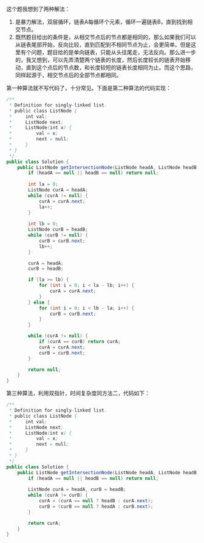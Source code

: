 这个题我想到了两种解法：

1. 是暴力解法，双层循环，链表A每循环个元素，循环一遍链表B，直到找到相交节点。
2. 既然题目给出的条件是，从相交节点后的节点都是相同的，那么如果我们可以从链表尾部开始，反向比较，直到匹配到不相同节点为止，会更简单。但是这里有个问题，题目给的是单向链表，只能从头往尾走，无法反向。那么进一步的，我又想到，可以先弄清楚两个链表的长度，然后长度较长的链表开始移动，直到这个点后的节点数，和长度较短的链表长度相同为止。而这个思路，同样起源于，相交节点后的全部节点都相同。

第一种算法就不写代码了，十分常见。下面是第二种算法的代码实现：

 ```java
 /**
  * Definition for singly-linked list.
  * public class ListNode {
  *     int val;
  *     ListNode next;
  *     ListNode(int x) {
  *         val = x;
  *         next = null;
  *     }
  * }
  */
 public class Solution {
     public ListNode getIntersectionNode(ListNode headA, ListNode headB) {
         if (headA == null || headB == null) return null;
         
         int la = 0;
         ListNode curA = headA;
         while (curA != null) {
             curA = curA.next;
             la++;
         }
         
         int lb = 0;
         ListNode curB = headB;
         while (curB != null) {
             curB = curB.next;
             lb++;
         }
 
         curA = headA;
         curB = headB;
 
         if (la >= lb) {
             for (int i = 0; i < la - lb; i++) {
                 curA = curA.next;
             }
         } else {
             for (int i = 0; i < lb - la; i++) {
                 curB = curB.next;
             }
         }
 
         while (curA != null) {
             if (curA == curB) return curA;
             curA = curA.next;
             curB = curB.next;
         }
 
         return null;
     }
 }
 ```



第三种算法，利用双指针，时间复杂度同方法二，代码如下：

 ```java
 /**
  * Definition for singly-linked list.
  * public class ListNode {
  *     int val;
  *     ListNode next;
  *     ListNode(int x) {
  *         val = x;
  *         next = null;
  *     }
  * }
  */
 public class Solution {
     public ListNode getIntersectionNode(ListNode headA, ListNode headB) {
         if (headA == null || headB == null) return null;
         
         ListNode curA = headA, curB = headB;
         while (curA != curB) {
             curA = (curA == null ? headB : curA.next);
             curB = (curB == null ? headA : curB.next);
         }
 
         return curA;
     }
 }
 ```

